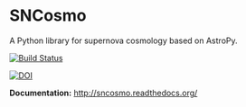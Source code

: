 SNCosmo
=======

A Python library for supernova cosmology based on AstroPy.

[![Build Status](https://api.travis-ci.org/sncosmo/sncosmo.svg?branch=master)](https://travis-ci.org/sncosmo/sncosmo)

[![DOI](https://zenodo.org/badge/doi/10.5281/zenodo.11938.png)](http://dx.doi.org/10.5281/zenodo.11938)

**Documentation:** http://sncosmo.readthedocs.org/
